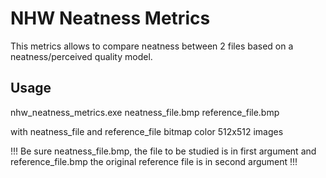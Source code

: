 # NHW Neatness Metrics

This metrics allows to compare neatness between 2 files based on a neatness/perceived quality model.


## Usage

nhw_neatness_metrics.exe neatness_file.bmp reference_file.bmp
		
with neatness_file and reference_file bitmap color 512x512 images
		
!!! Be sure neatness_file.bmp, the file to be studied is in first argument
and reference_file.bmp the original reference file is in second argument !!!
